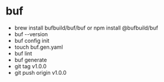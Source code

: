 # buf
- brew install bufbuild/buf/buf or npm install @bufbuild/buf
- buf --version
- buf config init
- touch buf.gen.yaml
- buf lint
- buf generate
- git tag v1.0.0
- git push origin v1.0.0
